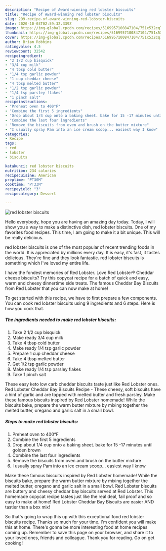 ```yaml
---
description: "Recipe of Award-winning red lobster biscuits"
title: "Recipe of Award-winning red lobster biscuits"
slug: 299-recipe-of-award-winning-red-lobster-biscuits
date: 2020-10-03T02:59:32.339Z
image: https://img-global.cpcdn.com/recipes/5169957100847104/751x532cq70/red-lobster-biscuits-recipe-main-photo.jpg
thumbnail: https://img-global.cpcdn.com/recipes/5169957100847104/751x532cq70/red-lobster-biscuits-recipe-main-photo.jpg
cover: https://img-global.cpcdn.com/recipes/5169957100847104/751x532cq70/red-lobster-biscuits-recipe-main-photo.jpg
author: Brian Robbins
ratingvalue: 4.5
reviewcount: 32542
recipeingredient:
- "2 1/2 cup bisquick"
- "3/4 cup milk"
- "4 tbsp cold butter"
- "1/4 tsp garlic powder"
- "1 cup cheddar cheese"
- "4 tbsp melted butter"
- "1/2 tsp garlic powder"
- "1/4 tsp parsley flakes"
- "1 pinch salt"
recipeinstructions:
- "Preheat oven to 400°F"
- "Combine the first 5 ingredients"
- "Drop about 1/4 cup onto a baking sheet. bake for 15 -17 minutes until golden brown"
- "Combine the last four ingredients"
- "Remove the biscuits from oven and brush on the butter mixture"
- "I usually spray Pam into an ice cream scoop... easiest way I know"
categories:
- Recipe
tags:
- red
- lobster
- biscuits

katakunci: red lobster biscuits 
nutrition: 234 calories
recipecuisine: American
preptime: "PT30M"
cooktime: "PT33M"
recipeyield: "3"
recipecategory: Dessert

---
```



![red lobster biscuits](https://img-global.cpcdn.com/recipes/5169957100847104/751x532cq70/red-lobster-biscuits-recipe-main-photo.jpg)

Hello everybody, hope you are having an amazing day today. Today, I will show you a way to make a distinctive dish, red lobster biscuits. One of my favorites food recipes. This time, I am going to make it a bit unique. This will be really delicious.

red lobster biscuits is one of the most popular of recent trending foods in the world. It is appreciated by millions every day. It is easy, it's fast, it tastes delicious. They're fine and they look fantastic. red lobster biscuits is something which I've loved my entire life.

I have the fondest memories of Red Lobster. Love Red Lobster® Cheddar cheese biscuits? Try this copycat recipe for a batch of quick and easy, warm and cheesy dinnertime side treats. The famous Cheddar Bay Biscuits from Red Lobster that you can now make at home!


To get started with this recipe, we have to first prepare a few components. You can cook red lobster biscuits using 9 ingredients and 6 steps. Here is how you cook that.

<!--inarticleads1-->

##### The ingredients needed to make red lobster biscuits:

1. Take 2 1/2 cup bisquick
1. Make ready 3/4 cup milk
1. Take 4 tbsp cold butter
1. Make ready 1/4 tsp garlic powder
1. Prepare 1 cup cheddar cheese
1. Take 4 tbsp melted butter
1. Get 1/2 tsp garlic powder
1. Make ready 1/4 tsp parsley flakes
1. Take 1 pinch salt


These easy keto low carb cheddar biscuits taste just like Red Lobster ones. Red Lobster Cheddar Bay Biscuits Recipe - These cheesy, soft biscuits have a hint of garlic and are topped with melted butter and fresh parsley. Make these famous biscuits inspired by Red Lobster homemade! While the biscuits bake, prepare the warm butter mixture by mixing together the melted butter, oregano and garlic salt in a small bowl. 

<!--inarticleads2-->

##### Steps to make red lobster biscuits:

1. Preheat oven to 400°F
1. Combine the first 5 ingredients
1. Drop about 1/4 cup onto a baking sheet. bake for 15 -17 minutes until golden brown
1. Combine the last four ingredients
1. Remove the biscuits from oven and brush on the butter mixture
1. I usually spray Pam into an ice cream scoop... easiest way I know


Make these famous biscuits inspired by Red Lobster homemade! While the biscuits bake, prepare the warm butter mixture by mixing together the melted butter, oregano and garlic salt in a small bowl. Red Lobster biscuits are buttery and cheesy cheddar bay biscuits served at Red Lobster. This homemade copycat recipe tastes just like the real deal, fail proof and so easy to make at home! Red Lobster Cheddar Bay Biscuits are easier AND tastier than a box mix! 

So that's going to wrap this up with this exceptional food red lobster biscuits recipe. Thanks so much for your time. I'm confident you will make this at home. There's gonna be more interesting food at home recipes coming up. Remember to save this page on your browser, and share it to your loved ones, friends and colleague. Thank you for reading. Go on get cooking!

